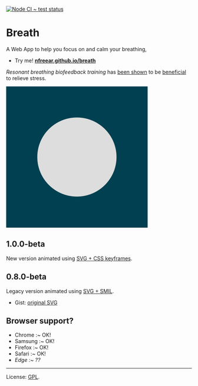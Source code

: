 
[![Node CI ~ test status][gh-badge]][gh-link]

# Breath #

A Web App to help you focus on and calm your breathing,

 * Try me! [__nfreear.github.io/breath__][app]

_Resonant breathing biofeedback training_ has [been shown][doi] to be
[beneficial][wp] to relieve stress.

[![Breath Web App][icon]][app]

## 1.0.0-beta ##

New version animated using [SVG + CSS keyframes][keyframe].

## 0.8.0-beta ##

Legacy version animated using [SVG + SMIL][smil].

 * Gist: [original SVG][gist]

## Browser support?

 * Chrome  :~ OK!
 * Samsung :~ OK!
 * Firefox :~ OK!
 * Safari  :~ OK!
 * _Edge :~ ??_

---
License: [GPL][].

[wp]: https://en.wikipedia.org/wiki/Biofeedback#Stress_reduction
  "Biofeedback on Wikipedia."
[doi]: https://doi.org/10.1080%2F10803548.2012.11076959
"A.P. Sutarto, M.N.A Wahab & N.M. Zin (2012) Resonant Breathing Biofeedback Training for Stress Reduction Among Manufacturing Operators, Internat. J. of Occupational Safety and Ergonomics, 18:4, 549-561, DOI: 10.1080/10803548.2012.11076959"
[eddie]: https://eddiestern.com/the-breathing-app/
[android]: https://play.google.com/store/apps/details?id=org.ayny.breathingapp#
  "The Breathing App, on Google Play for Android."
[ios]: https://apps.apple.com/us/app/the-breathing-app/id1285982210
  "The Breathing App, on the Apple App Store for iOS."
[sergey]: https://play.google.com/store/apps/developer?id=Sergey+Varichev
[video]: https://youtu.be/xXpsoGHnEiU?list=UUNMy2KojFn0jMbxbHZVppGw&index=4#
  "Breathing App Quick Start, 2017, on YouTube."
[smil]: https://css-tricks.com/guide-svg-animations-smil/
  "A Guide to SVG Animations (SMIL), by Sara Soueidan, 29-Aug-2018."
[keyframe]: https://css-tricks.com/snippets/css/keyframe-animation-syntax/
  "Keyframe Animation Syntax, by Chris Coyier, 19-Sep-2016."
[ball]: https://en.wikipedia.org/wiki/File:Racquetball_ball.svg
[anim-ball]: https://commons.wikimedia.org/wiki/File:Soccer_ball_animated.svg
[color]: https://www.rapidtables.com/web/color/color-wheel.html
[gist]: https://gist.github.com/nfreear/c8666ec92360d09c4f6d559a4e4d55ec
  "Gist: nfreear / breathing-animation.web-app.svg"
[gpl]: https://gnu.org/licenses/gpl-3.0.en.html "GNU General Public License version 3+"
[gh-badge]: https://github.com/nfreear/breath/workflows/Node%20CI/badge.svg
[gh-link]: https://github.com/nfreear/breath/actions "Node CI — Test status"
[app]: https://nfreear.github.io/breath/
[icon]: docs/lib/icon.svg
